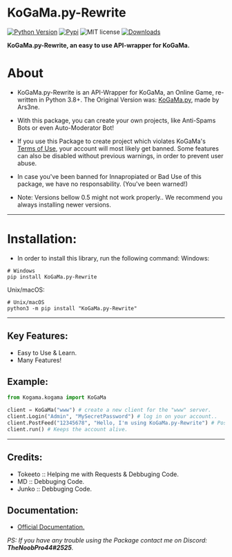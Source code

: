 # KoGaMa.py-Rewrite

[![Python Version](https://img.shields.io/badge/python-%E2%89%A53.8-yellow.svg)](https://www.python.org/downloads/)  [![Pypi](https://img.shields.io/pypi/v/KoGaMa.py-Rewrite)](https://pypi.org/project/KoGaMa.py-Rewrite/)  ![MIT license](https://img.shields.io/badge/License-MIT-blue.svg)  [![Downloads](https://static.pepy.tech/badge/KoGaMa.py-Rewrite)](https://static.pepy.tech/badge/KoGaMa.py-Rewrite)  

  **KoGaMa.py-Rewrite, an easy to use API-wrapper for KoGaMa.**


# About

* KoGaMa.py-Rewrite is an API-Wrapper for KoGaMa, an Online Game, re-written in Python 3.8+. The Original Version was: [KoGaMa.py](https://github.com/Ars3ne/kogama.py), made by Ars3ne.

* With this package, you can create your own projects, like Anti-Spams Bots or even Auto-Moderator Bot!

* If you use this Package to create project which violates KoGaMa's [Terms of Use](https://www.kogama.com/help/terms-and-conditions/), your account will most likely get banned. Some features can also be disabled without previous warnings, in order to prevent user abuse.

* In case you've been banned for Innapropiated or Bad Use of this package, we have no responsability. (You've been warned!)

* Note: Versions bellow 0.5 might not work properly.. We recommend you always installing newer versions.
----------------------------------------------------------------------------------------------
# Installation:
  * In order to install this library, run the following command:
Windows:
```
# Windows
pip install KoGaMa.py-Rewrite
```
Unix/macOS:
```
# Unix/macOS
python3 -m pip install "KoGaMa.py-Rewrite"
```
----------------------------------------------------------------------------------------------
## Key Features:
- Easy to Use & Learn.
- Many Features!

## Example:
```python
from Kogama.kogama import KoGaMa

client = KoGaMa("www") # create a new client for the "www" server.
client.Login("Admin", "MySecretPassword") # log in on your account..
client.PostFeed("12345678", "Hello, I'm using KoGaMa.py-Rewrite") # Posts a message in your feed.
client.run() # Keeps the account alive.
```
-----

## Credits:
- Tokeeto :: Helping me with Requests & Debbuging Code.
- MD :: Debbuging Code.
- Junko :: Debbuging Code.

## Documentation:
 * [Official Documentation.](https://thenoobpro44.gitbook.io/kogama-py-rewrite/)

*PS: If you have any trouble using the Package contact me on Discord: **TheNoobPro44#2525**.*
